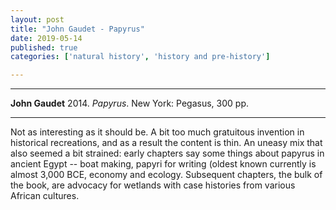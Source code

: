 ```yaml
---
layout: post
title: "John Gaudet - Papyrus"
date: 2019-05-14
published: true
categories: ['natural history', 'history and pre-history']

---
```



***
<b>John Gaudet</b> 2014. _Papyrus_.  New York: Pegasus, 300 pp.

***
<img align="right" src="http://pegasusbooks.com/img/covers/9781605985664.jpg?resize=width[280]-height[420]" alt="">  

Not as interesting as it should be.  A bit too much gratuitous invention in historical recreations, and as a result the content is thin.  An uneasy mix that also seemed a bit strained: early chapters say some things about papyrus in ancient Egypt -- boat making, papyri for writing (oldest known currently is almost 3,000 BCE, economy and ecology.  Subsequent chapters, the bulk of the book, are advocacy for wetlands with case histories from various African cultures.
